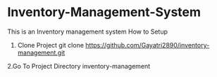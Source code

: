 # Inventory-Management-System
This is an Inventory management system 
How to Setup
1. Clone Project
 git clone https://github.com/Gayatri2890/inventory-management.git

2.Go To Project Directory
 inventory-management
